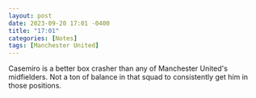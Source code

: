 ```yaml
---
layout: post
date: 2023-09-20 17:01 -0400
title: "17:01"
categories: [Notes]
tags: [Manchester United]
---
```


Casemiro is a better box crasher than any of Manchester United's midfielders. Not a ton of balance in that squad to consistently get him in those positions.

